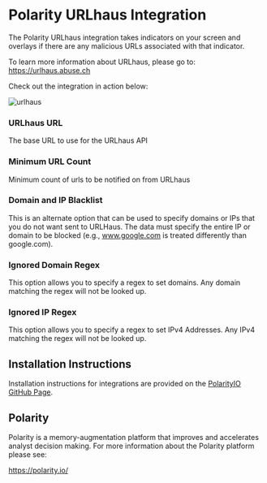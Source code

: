 # Polarity URLhaus Integration

The Polarity URLhaus integration takes indicators on your screen and overlays if there are any malicious URLs associated with that indicator.

To learn more information about URLhaus, please go to: https://urlhaus.abuse.ch

Check out the integration in action below:

![urlhaus](https://user-images.githubusercontent.com/22529325/59939394-cddca100-9425-11e9-9c79-79bb94564ada.gif)

### URLhaus URL
The base URL to use for the URLhaus API

### Minimum URL Count
Minimum count of urls to be notified on from URLhaus

### Domain and IP Blacklist

This is an alternate option that can be used to specify domains or IPs that you do not want sent to URLHaus.  The data must specify the entire IP or domain to be blocked (e.g., www.google.com is treated differently than google.com).

### Ignored Domain Regex

This option allows you to specify a regex to set domains.  Any domain matching the regex will not be looked up.

### Ignored IP Regex

This option allows you to specify a regex to set IPv4 Addresses.  Any IPv4 matching the regex will not be looked up.

## Installation Instructions

Installation instructions for integrations are provided on the [PolarityIO GitHub Page](https://polarityio.github.io/).

## Polarity

Polarity is a memory-augmentation platform that improves and accelerates analyst decision making.  For more information about the Polarity platform please see:

https://polarity.io/
